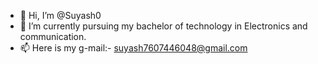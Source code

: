 - 👋 Hi, I’m @Suyash0
- 🌱 I’m currently pursuing my bachelor of technology in Electronics and communication.
- 📫 Here is my g-mail:- suyash7607446048@gmail.com

<!---
Suyash0/Suyash0 is a ✨ special ✨ repository because its `README.md` (this file) appears on your GitHub profile.
You can click the Preview link to take a look at your changes.
--->
